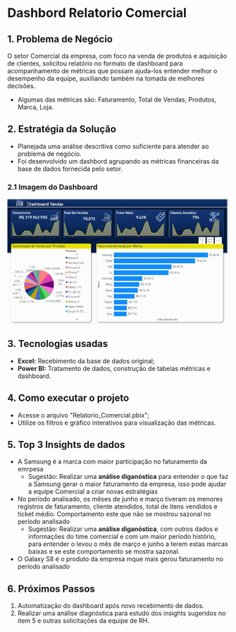 # Dashbord Relatorio Comercial
## 1. Problema de Negócio
O setor Comercial da empresa, com foco na venda de produtos e aquisição de clientes, solicitou relatório no formato de dashboard para acompanhamento de métricas que possam ajuda-los entender melhor o desempenho da equipe, auxiliando também na tomada de melhores decisões. 
- Algumas das métricas são: Faturamento, Total de Vendas, Produtos, Marca, Loja.

## 2. Estratégia da Solução
- Planejada uma análise descritiva como suficiente para atender ao problema de negócio.
- Foi desenvolvido um dashbord agrupando as métricas financeiras da base de dados fornecida pelo setor.

### 2.1 Imagem do Dashboard
![Imagem_Dashboard](assets/Dashbord_Relatorio_Comercial.jpg)

## 3. Tecnologias usadas
- **Excel:** Recebimento da base de dados original;
- **Power BI:** Tratamento de dados, construção de tabelas métricas e dashboard.

## 4. Como executar o projeto
- Acesse o arquivo "Relatorio_Comercial.pbix";
- Utilize os filtros e gráfico interativos para visualização das métricas.

## 5. Top 3 Insights de dados
- A Samsung é a marca com maior participação no faturamento da emrpesa
  - Sugestão: Realizar uma **análise diganóstica** para entender o que faz a Samsung gerar o maior faturamento da empresa, isso pode ajudar a equipe Comercial a criar novas estratégias
- No período analisado, os mêses de junho e março tiveram os menores registros de faturamento, cliente atendidos, total de itens vendidos e ticket médio. Comportamento este que não se mostrou sazonal no período analisado
  - Sugestão: Realizar uma **análise diganóstica**, com outros dados e informações do time comercial e com um maior período histório, para entender o levou o mês de março e junho a terem estas marcas baixas e se este comportamento se mostra sazonal.
- O Galaxy S8 é o produto da empresa mque mais gerou faturamento no período analisado

## 6. Próximos Passos
1. Automatização do dashboard após novo recebimento de dados.
2. Realizar uma análise diagnóstica para estudo dos insights sugeridos no item 5 e outras solicitações da equipe de RH.